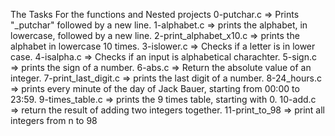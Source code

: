 The Tasks For the functions and Nested projects
0-putchar.c => Prints "_putchar" followed by a new line.
1-alphabet.c => prints the alphabet, in lowercase, followed by a new line.
2-print_alphabet_x10.c => prints the alphabet in lowercase 10 times.
3-islower.c => Checks if a letter is in lower case.
4-isalpha.c => Checks if an input is alphabetical charachter.
5-sign.c => prints the sign of a number.
6-abs.c => Return the absolute value of an integer.
7-print_last_digit.c => prints the last digit of a number.
8-24_hours.c => prints every minute of the day of Jack Bauer, starting from 00:00 to 23:59.
9-times_table.c => prints the 9 times table, starting with 0.
10-add.c => return the result of adding two integers together.
11-print_to_98 => print all integers from n to 98

